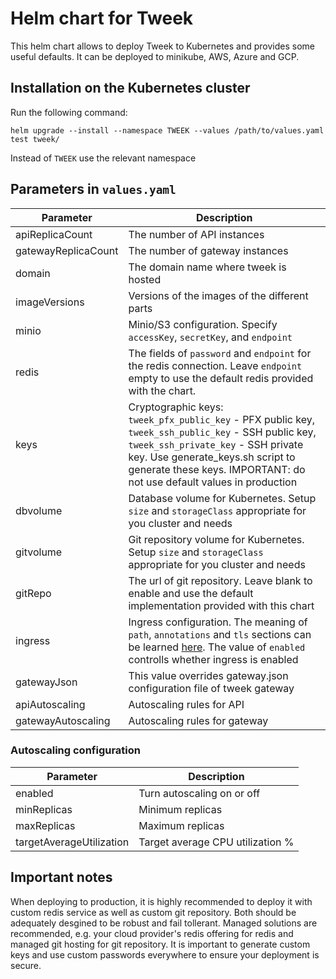 # Helm chart for Tweek

This helm chart allows to deploy Tweek to Kubernetes and provides some useful defaults.
It can be deployed to  minikube, AWS, Azure and GCP.

## Installation on the Kubernetes cluster

Run the following command:
```
helm upgrade --install --namespace TWEEK --values /path/to/values.yaml test tweek/
```
Instead of `TWEEK` use the relevant namespace

## Parameters in `values.yaml`

|Parameter|Description|
|---|---|
|apiReplicaCount|The number of API instances|
|gatewayReplicaCount|The number of gateway instances|
|domain|The domain name where tweek is hosted|
|imageVersions|Versions of the images of the different parts|
|minio|Minio/S3 configuration. Specify `accessKey`, `secretKey`, and `endpoint`|
|redis|The fields of `password` and `endpoint` for the redis connection. Leave `endpoint` empty to use the default redis provided with the chart.|
|keys|Cryptographic keys: `tweek_pfx_public_key` - PFX public key, `tweek_ssh_public_key` - SSH public key, `tweek_ssh_private_key` - SSH private key. Use generate_keys.sh script to generate these keys. IMPORTANT: do not use default values in production|
|dbvolume|Database volume for Kubernetes. Setup `size` and `storageClass` appropriate for you cluster and needs|
|gitvolume|Git repository volume for Kubernetes. Setup `size` and `storageClass` appropriate for you cluster and needs|
|gitRepo|The url of git repository. Leave blank to enable and use the default implementation provided with this chart|
|ingress|Ingress configuration. The meaning of `path`,  `annotations` and `tls` sections can be learned [here](https://kubernetes.io/docs/concepts/services-networking/ingress/). The value of `enabled` controlls whether ingress is enabled|
|gatewayJson|This value overrides gateway.json configuration file of tweek gateway|
|apiAutoscaling|Autoscaling rules for API|
|gatewayAutoscaling|Autoscaling rules for gateway|

### Autoscaling configuration

|Parameter|Description|
|---|---|
|enabled|Turn autoscaling on or off|
|minReplicas|Minimum replicas|
|maxReplicas|Maximum replicas|
|targetAverageUtilization|Target average CPU utilization %|

## Important notes

When deploying to production, it is highly recommended to deploy it with custom redis service as well as custom git repository. Both should be adequately desgined to be robust and fail tollerant. Managed solutions are recommended, e.g. your cloud provider's redis offering for redis and managed git hosting for git repository.
It is important to generate custom keys and use custom passwords everywhere to ensure your deployment is secure.
